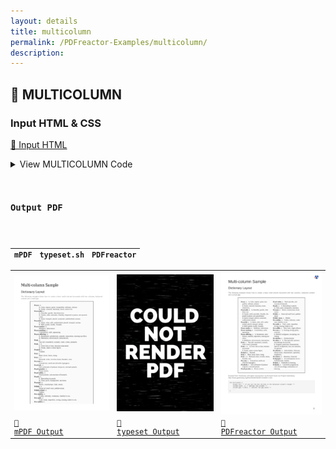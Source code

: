 ```yaml
---
layout: details
title: multicolumn
permalink: /PDFreactor-Examples/multicolumn/
description: 
---
```




## 🔬 MULTICOLUMN

### Input HTML & CSS

[📄 Input HTML](https://raw.githubusercontent.com/azettl/compare.html2pdf.tools/master//html/PDFreactor%20Examples/multicolumn/multicolumn.html)

<details>
    <summary>
        View MULTICOLUMN Code
    </summary>
    <pre>
        <code>
            
        </code>
    </pre>
</details>

### Output PDF

| mPDF | typeset.sh | PDFreactor |
|---------|---------|---------|
| ![mPDF Preview](mpdf__html_PDFreactor_Examples_multicolumn_multicolumn.html.png) | ![typeset Preview](typeset__html_PDFreactor_Examples_multicolumn_multicolumn.html.png) | ![PDFreactor Preview](pdfreactor__html_PDFreactor_Examples_multicolumn_multicolumn.html.png) |
| [📕 mPDF Output](mpdf__html_PDFreactor_Examples_multicolumn_multicolumn.html.pdf) | [📕 typeset Output](typeset__html_PDFreactor_Examples_multicolumn_multicolumn.html.pdf) | [📕 PDFreactor Output](pdfreactor__html_PDFreactor_Examples_multicolumn_multicolumn.html.pdf) |


